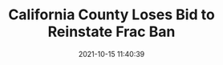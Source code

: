 ---
"title": "California County Loses Bid to Reinstate Frac Ban"
"date": "2021-10-15 11:40:39"
"feed_name": "RIGZONE"
"feed_website": "http://www.rigzone.com/"
"feed_rss": "http://www.rigzone.com/news/rss/rigzone_latest.aspx"
"link": "https://www.rigzone.com/news/wire/california_county_loses_bid_to_reinstate_frac_ban-15-oct-2021-166736-article/?rss=true"
"source": "None"
"file": "_posts/2021-1-1-503f84675c70718304736169cc502ccb1ad92a9f.md"
"accident": "0"
"drilling": "0"
"dead": "0"
"injured": "0"
"arrested": "0"
"place": "unknown place"
"where": "unknown site"
"causes": "unknown"
"place_uri": "unknown place"
---